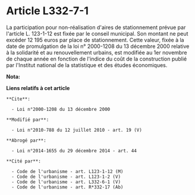 # Article L332-7-1

La participation pour non-réalisation d'aires de stationnement prévue par l'article L. 123-1-12 est fixée par le conseil
municipal. Son montant ne peut excéder 12 195 euros par place de stationnement. Cette valeur, fixée à la date de promulgation
de la loi n° 2000-1208 du 13 décembre 2000 relative à la solidarité et au renouvellement urbains, est modifiée au 1er
novembre de chaque année en fonction de l'indice du coût de la construction publié par l'Institut national de la statistique
et des études économiques.

**Nota:**



**Liens relatifs à cet article**

	**Cite**:

	  - Loi n°2000-1208 du 13 décembre 2000

	**Modifié par**:

	  - Loi n°2010-788 du 12 juillet 2010 - art. 19 (V)

	**Abrogé par**:

	  - Loi n°2014-1655 du 29 décembre 2014 - art. 44

	**Cité par**:

	  - Code de l'urbanisme - art. L123-1-12 (M)
	  - Code de l'urbanisme - art. L123-1-2 (V)
	  - Code de l'urbanisme - art. L332-6-1 (V)
	  - Code de l'urbanisme - art. R*332-17 (Ab)
